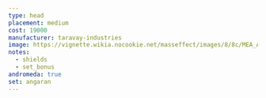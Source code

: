 ```yaml
---
type: head
placement: medium
cost: 19000
manufacturer: taravay-industries
image: https://vignette.wikia.nocookie.net/masseffect/images/8/8c/MEA_Angaran_Ranger_Helmet.png/revision/latest/scale-to-width-down/350?cb=20180509000819
notes:
  - shields
  - set_bonus
andromeda: true
set: angaran
---
```

